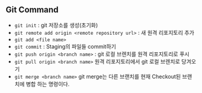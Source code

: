 ## Git Command

- `git init` : git 저장소를 생성(초기화)
- `git remote add origin <remote repository url>` : 새 원격 리포지토리 추가
- `git add <file name>`
- `git commit` : Staging의 파일들 commit하기
- `git push origin <branch name>` : git 로컬 브렌치를 원격 리포지토리로 푸시
- `git pull origin <branch name>` 원격 리포지토리에서 git 로컬 브렌치로 당겨오기
- `git merge <branch name>` git merge는 다른 브랜치를 현재 Checkout된 브랜치에 병합 하는 명령이다.
